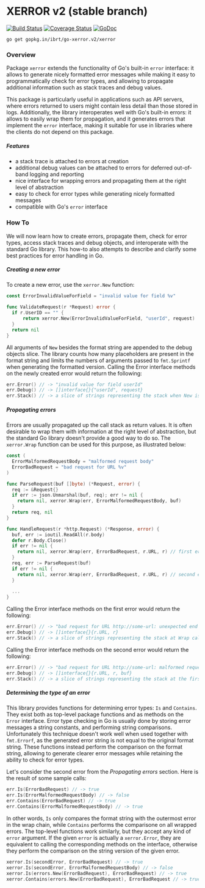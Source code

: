 # XERROR v2 (stable branch)

[![Build Status](https://api.travis-ci.org/ibrt/go-xerror.svg?branch=v2)](https://travis-ci.org/ibrt/go-xerror?branch=v2)
[![Coverage Status](https://coveralls.io/repos/github/ibrt/go-xerror/badge.svg?branch=v2)](https://coveralls.io/github/ibrt/go-xerror?branch=v2)
[![GoDoc](https://godoc.org/gopkg.in/ibrt/go-xerror.v2/xerror?status.svg)](https://godoc.org/gopkg.in/ibrt/go-xerror.v2/xerror)

```
go get gopkg.in/ibrt/go-xerror.v2/xerror
```

### Overview

Package `xerror` extends the functionality of Go's built-in `error` interface: it allows to generate nicely formatted error messages while making it easy to programmatically check for error types, and allowing to propagate additional information such as stack traces and debug values.

This package is particularly useful in applications such as API servers, where errors returned to users might contain less detail than those stored in logs. Additionally, the library interoperates well with Go's built-in errors: it allows to easily wrap them for propagation, and it generates errors that implement the `error` interface, making it suitable for use in libraries where the clients do not depend on this package.

##### Features

- a stack trace is attached to errors at creation
- additional debug values can be attached to errors for deferred out-of-band logging and reporting
- nice interface for wrapping errors and propagating them at the right level of abstraction
- easy to check for error types while generating nicely formatted messages
- compatible with Go's `error` interface

### How To

We will now learn how to create errors, propagate them, check for error types, access stack traces and debug objects, and interoperate with the standard Go library. This how-to also attempts to describe and clarify some best practices for error handling in Go.

##### Creating a new error

To create a new error, use the `xerror.New` function:

```go
const ErrorInvalidValueForField = "invalid value for field %v"

func ValidateRequest(r *Request) error {
  if r.UserID == "" {
      return xerror.New(ErrorInvalidValueForField, "userId", request)
  }
  return nil
}
```

All arguments of `New` besides the format string are appended to the debug objects slice. The library counts how many placeholders are present in the format string and limits the numbers of arguments passed to `fmt.Sprintf` when generating the formatted version. Calling the Error interface methods on the newly created error would return the following:

```go
err.Error() // -> "invalid value for field userId"
err.Debug() // -> []interface{}{"userId", request}
err.Stack() // -> a slice of strings representing the stack when New is called
```

##### Propagating errors

Errors are usually propagated up the call stack as return values. It is often desirable to wrap them with information at the right level of abstraction, but the standard Go library doesn't provide a good way to do so. The `xerror.Wrap` function can be used for this purpose, as illustrated below:

```go
const (
  ErrorMalformedRequestBody = "malformed request body"
  ErrorBadRequest = "bad request for URL %v"
)

func ParseRequest(buf []byte) (*Request, error) {
  req := &Request{}
  if err := json.Unmarshal(buf, req); err != nil {
    return nil, xerror.Wrap(err, ErrorMalformedRequestBody, buf)
  }
  return req, nil
}

func HandleRequest(r *http.Request) (*Response, error) {
  buf, err := ioutil.ReadAll(r.body)
  defer r.Body.Close()
  if err != nil {
    return nil, xerror.Wrap(err, ErrorBadRequest, r.URL, r) // first error
  }
  req, err := ParseRequest(buf)
  if err != nil {
    return nil, xerror.Wrap(err, ErrorBadRequest, r.URL, r) // second error
  }
  
  ...
}
```

Calling the Error interface methods on the first error would return the following:

```go
err.Error() // -> "bad request for URL http://some-url: unexpected end of file"
err.Debug() // -> []interface{}{r.URL, r}
err.Stack() // -> a slice of strings representing the stack at Wrap call
```

Calling the Error interface methods on the second error would return the following:

```go
err.Error() // -> "bad request for URL http://some-url: malformed request body: invalid character 'b'"
err.Debug() // -> []interface{}{r.URL, r, buf}
err.Stack() // -> a slice of strings representing the stack at the first Wrap call
```

##### Determining the type of an error

This library provides functions for determining error types: `Is` and `Contains`. They exist both as top-level package functions and as methods on the `Error` interface. Error type checking in Go is usually done by storing error messages a string constants, and performing string comparisons. Unfortunately this technique doesn't work well when used together with `fmt.Errorf`, as the generated error string is not equal to the original format string. These functions instead perform the comparison on the format string, allowing to generate clearer error messages while retaining the ability to check for error types.

Let's consider the second error from the _Propagating errors_ section. Here is the result of some sample calls:

```go
err.Is(ErrorBadRequest) // -> true
err.Is(ErrorMalformedRequestBody) // -> false
err.Contains(ErrorBadRequest) // -> true
err.Contains(ErrorMalformedRequestBody) // -> true
```

In other words, `Is` only compares the format string with the outermost error in the wrap chain, while `Contains` performs the comparisone on all wrapped errors. The top-level functions work similarly, but they accept any kind of `error` argument. If the given `error` is actually a `xerror.Error`, they are equivalent to calling the corresponding methods on the interface, otherwise they perform the comparison on the string version of the given error.

```go
xerror.Is(secondError, ErrorBadRequest) // -> true
xerror.Is(secondError, ErrorMalformedRequestBody) // -> false
xerror.Is(errors.New(ErrorBadRequest), ErrorBadRequest) // -> true
xerror.Contains(errors.New(ErrorBadRequest), ErrorBadRequest // -> true
```
